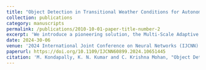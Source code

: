 ```yaml
---
title: "Object Detection in Transitional Weather Conditions for Autonomous Vehicles"
collection: publications
category: manuscripts
permalink: /publications/2010-10-01-paper-title-number-2
excerpt: 'We introduce a pioneering solution, the Multi-Scale Adaptive Transformer (mSAT). This innovative approach amalgamates a Domain Adaptive Network (DAN), adept at identifying continuous weather-invariant features across various scales, with a transformer network tailored for object detection. Our method is evaluated on the AIWD6 dataset, showcasing its efficacy in addressing the impact of adverse weather conditions on object detection. Our approach effectively mitigates the domain discrepancy, enabling adaptation to various continuous weather shifts. Later, we introduce three novel metrics for evaluating object detection performance on continuous weather data along with standard metrics.'
date: 2024-30-06
venue: '2024 International Joint Conference on Neural Networks (IJCNN)'
paperurl: https://doi.org/10.1109/IJCNN60899.2024.10651445
citation: 'M. Kondapally, K. N. Kumar and C. Krishna Mohan, "Object Detection in Transitional Weather Conditions for Autonomous Vehicles," 2024 International Joint Conference on Neural Networks (IJCNN), Yokohama, Japan, 2024, pp. 1-8'
---
```



